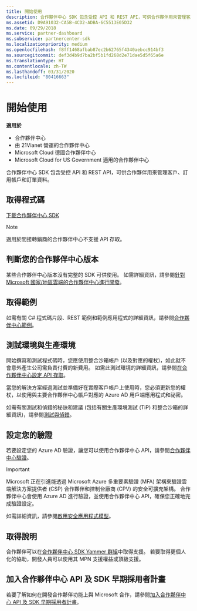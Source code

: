 ```yaml
---
title: 開始使用
description: 合作夥伴中心 SDK 包含受控 API 和 REST API，可供合作夥伴用來管理客戶、訂用帳戶和訂單資料。
ms.assetid: D9A91032-CA5B-4CD2-ADBA-6C5513E05D32
ms.date: 09/29/2018
ms.service: partner-dashboard
ms.subservice: partnercenter-sdk
ms.localizationpriority: medium
ms.openlocfilehash: f8ff1468afbab87ec2b62765f4340aebcc914bf3
ms.sourcegitcommit: def3d4b9d7ba2bf5b1fd268d2e71dae5d5f65a6e
ms.translationtype: HT
ms.contentlocale: zh-TW
ms.lasthandoff: 03/31/2020
ms.locfileid: "80416663"
---
```

# <a name="get-started"></a>開始使用

**適用於**

- 合作夥伴中心
- 由 21Vianet 營運的合作夥伴中心
- Microsoft Cloud 德國合作夥伴中心
- Microsoft Cloud for US Government 適用的合作夥伴中心

合作夥伴中心 SDK 包含受控 API 和 REST API，可供合作夥伴用來管理客戶、訂用帳戶和訂單資料。

## <a name="span-idget_the_codespan-idget_the_codespan-idget_the_codeget-the-code"></a><span id="Get_the_code"/><span id="get_the_code"/><span id="GET_THE_CODE"/>取得程式碼

[下載合作夥伴中心 SDK](https://go.microsoft.com/fwlink/p/?LinkId=746681)  

> [!NOTE]  
> 適用於間接轉銷商的合作夥伴中心不支援 API 存取。

## <a name="span-iddetermine_your_version_of_partner_centerspan-iddetermine_your_version_of_partner_centerspan-iddetermine_your_version_of_partner_centerdetermine-your-version-of-partner-center"></a><span id="Determine_your_version_of_Partner_Center"/><span id="determine_your_version_of_partner_center"/><span id="DETERMINE_YOUR_VERSION_OF_PARTNER_CENTER"/>判斷您的合作夥伴中心版本

某些合作夥伴中心版本沒有完整的 SDK 可供使用。 如需詳細資訊，請參閱[針對 Microsoft 國家/地區雲端的合作夥伴中心進行開發](developing-for-partner-center-for-microsoft-national-cloud.md)。

## <a name="span-idget_the_samplesspan-idget_the_samplesspan-idget_the_samplesget-the-samples"></a><span id="Get_the_samples"/><span id="get_the_samples"/><span id="GET_THE_SAMPLES"/>取得範例

如需有關 C# 程式碼片段、REST 範例和範例應用程式的詳細資訊，請參閱[合作夥伴中心範例](partner-center-samples.md)。

## <a name="span-idsdk_test_vs_prodspan-idsdk_test_vs_prodtest-vs-production"></a><span id="sdk_test_vs_prod"/><span id="SDK_TEST_VS_PROD"/>測試環境與生產環境

開始撰寫和測試程式碼時，您應使用整合沙箱帳戶 (以及對應的權杖)，如此就不會意外產生公司需負責付費的新費用。 如需此測試環境的詳細資訊，請參閱[在合作夥伴中心設定 API 存取](set-up-api-access-in-partner-center.md)。

當您的解決方案經過測試並準備好在實際客戶帳戶上使用時，您必須更新您的權杖，以使用與主要合作夥伴中心帳戶對應的 Azure AD 用戶端應用程式和祕密。

如需有關測試和偵錯的秘訣和建議 (包括有關生產環境測試 (TiP) 和整合沙箱的詳細資訊)，請參閱[測試與偵錯](test-and-debug.md)。

## <a name="span-idsdk_config_authspan-idsdk_config_authconfigure-your-authentication"></a><span id="sdk_config_auth"/><span id="SDK_CONFIG_AUTH"/>設定您的驗證

若要設定您的 Azure AD 驗證，讓您可以使用合作夥伴中心 API，請參閱[合作夥伴中心驗證](partner-center-authentication.md)。  

> [!IMPORTANT]
> Microsoft 正在引進能透過 Microsoft Azure 多重要素驗證 (MFA) 架構來驗證雲端解決方案提供者 (CSP) 合作夥伴和控制台廠商 (CPV) 的安全可擴充架構。
合作夥伴中心會使用 Azure AD 進行驗證，並使用合作夥伴中心 API，確保您正確地完成驗證設定。 
> 
> 如需詳細資訊，請參閱[啟用安全應用程式模型](enable-secure-app-model.md)。

## <a name="span-idget_helpspan-idget_helpspan-idget_helpget-help"></a><span id="Get_help"/><span id="get_help"/><span id="GET_HELP"/>取得說明

合作夥伴可以在[合作夥伴中心 SDK Yammer 群組](https://go.microsoft.com/fwlink/p/?LinkID=717360)中取得支援。 若要取得更個人化的協助，開發人員可以使用其 MPN 支援權益或頂級支援。

## <a name="span-idearly_adopter_programspan-idearly_adopter_programspan-idearly_adopter_programjoin-the-partner-center-api-and-sdk-early-adopter-program"></a><span id="Early_adopter_program"/><span id="early_adopter_program"/><span id="EARLY_ADOPTER_PROGRAM"/>加入合作夥伴中心 API 及 SDK 早期採用者計畫

若要了解如何在開發合作夥伴功能上與 Microsoft 合作，請參閱[加入合作夥伴中心 API 及 SDK 早期採用者計畫](early-adopter-program.md)。